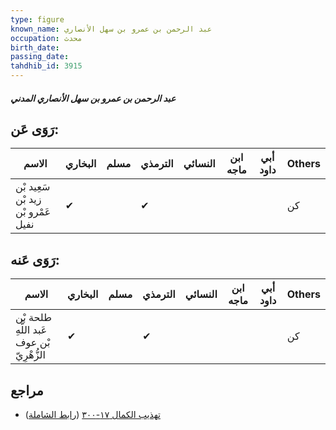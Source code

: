 ```yaml
---
type: figure
known_name: عبد الرحمن بن عمرو بن سهل الأنصاري
occupation: محدث
birth_date:
passing_date:
tahdhib_id: 3915
---
```

##### عبد الرحمن بن عمرو بن سهل الأنصاري المدني

## رَوَى عَن:
| الاسم                              | البخاري | مسلم | الترمذي | النسائي | ابن ماجه | أبي داود | Others |
| ---------------------------------- | ------- | ---- | ------- | ------- | -------- | -------- | ------ |
| سَعِيد بْن زيد بْن عَمْرو بْن نفيل | ✔       |      | ✔       |         |          |          | كن     |
## رَوَى عَنه:
| الاسم                                     | البخاري | مسلم | الترمذي | النسائي | ابن ماجه | أبي داود | Others |
| ----------------------------------------- | ------- | ---- | ------- | ------- | -------- | -------- | ------ |
| طلحة بْن عَبد اللَّهِ بْن عوف الزُّهْرِيّ | ✔       |      | ✔       |         |          |          | كن     |
## مراجع
- [تهذيب الكمال ١٧-٣٠٠](obsidian://open?vault=Tahdhib-al-Kamal&file=Figures/٣٩١٥-عبد%20الرحمن%20بن%20عمرو%20بن%20سهل%20الأنصاري%20المدني) ([رابط الشاملة](https://shamela.ws/book/3722/8850))